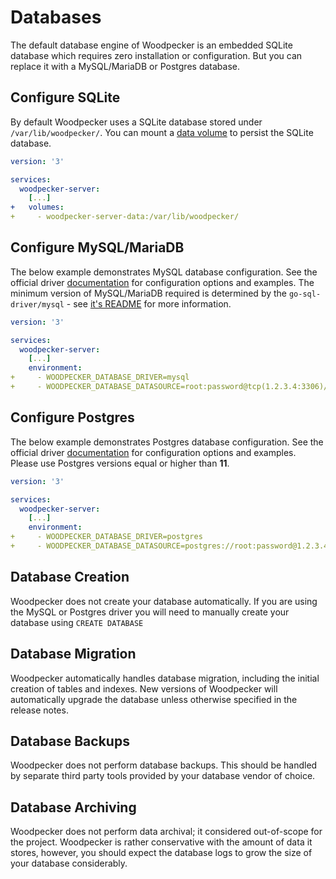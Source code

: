 # Databases

The default database engine of Woodpecker is an embedded SQLite database which requires zero installation or configuration. But you can replace it with a MySQL/MariaDB or Postgres database.

## Configure SQLite

By default Woodpecker uses a SQLite database stored under `/var/lib/woodpecker/`. You can mount a [data volume](https://docs.docker.com/storage/volumes/#create-and-manage-volumes) to persist the SQLite database.

```yaml title="docker-compose.yml"
version: '3'

services:
  woodpecker-server:
    [...]
+   volumes:
+     - woodpecker-server-data:/var/lib/woodpecker/
```

## Configure MySQL/MariaDB

The below example demonstrates MySQL database configuration. See the official driver [documentation](https://github.com/go-sql-driver/mysql#dsn-data-source-name) for configuration options and examples.
The minimum version of MySQL/MariaDB required is determined by the `go-sql-driver/mysql` - see [it's README](https://github.com/go-sql-driver/mysql#requirements) for more information.

```yaml title="docker-compose.yml"
version: '3'

services:
  woodpecker-server:
    [...]
    environment:
+     - WOODPECKER_DATABASE_DRIVER=mysql
+     - WOODPECKER_DATABASE_DATASOURCE=root:password@tcp(1.2.3.4:3306)/woodpecker?parseTime=true
```

## Configure Postgres

The below example demonstrates Postgres database configuration. See the official driver [documentation](https://www.postgresql.org/docs/current/static/libpq-connect.html#LIBPQ-CONNSTRING) for configuration options and examples.
Please use Postgres versions equal or higher than **11**.

```yaml title="docker-compose.yml"
version: '3'

services:
  woodpecker-server:
    [...]
    environment:
+     - WOODPECKER_DATABASE_DRIVER=postgres
+     - WOODPECKER_DATABASE_DATASOURCE=postgres://root:password@1.2.3.4:5432/postgres?sslmode=disable
```

## Database Creation

Woodpecker does not create your database automatically. If you are using the MySQL or Postgres driver you will need to manually create your database using `CREATE DATABASE`

## Database Migration

Woodpecker automatically handles database migration, including the initial creation of tables and indexes. New versions of Woodpecker will automatically upgrade the database unless otherwise specified in the release notes.

## Database Backups

Woodpecker does not perform database backups. This should be handled by separate third party tools provided by your database vendor of choice.

## Database Archiving

Woodpecker does not perform data archival; it considered out-of-scope for the project. Woodpecker is rather conservative with the amount of data it stores, however, you should expect the database logs to grow the size of your database considerably.
